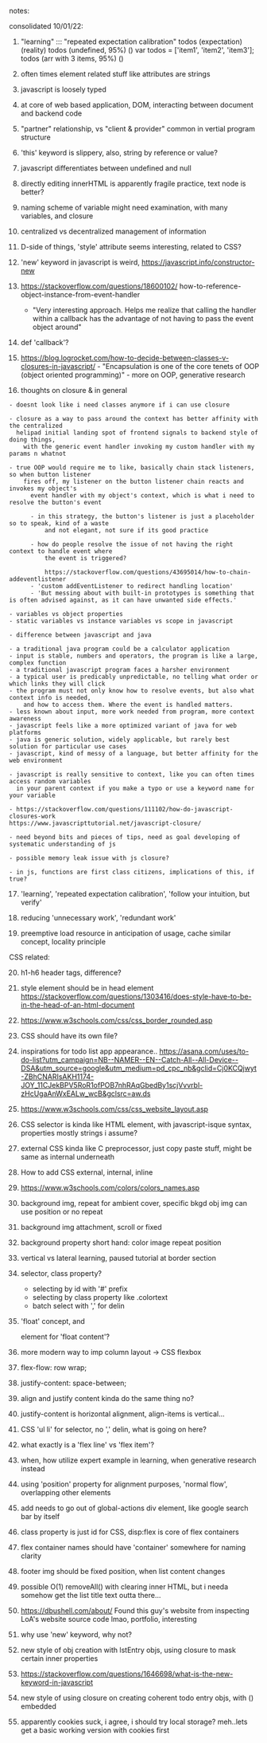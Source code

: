 notes:

consolidated 10/01/22:

  1. "learning" ::: "repeated expectation calibration"
      todos (expectation) (reality)
      todos (undefined, 95%) ()
      var todos = ['item1', 'item2', 'item3'];
      todos (arr with 3 items, 95%) ()
       
  2. often times element related stuff like attributes are strings

  3. javascript is loosely typed

  4. at core of web based application, DOM, interacting between document and backend code

  5. "partner" relationship, vs "client & provider" common in vertial program structure

  6. 'this' keyword is slippery, also, string by reference or value?

  7. javascript differentiates between undefined and null

  8. directly editing innerHTML is apparently fragile practice, text node is better?

  9. naming scheme of variable might need examination, with many variables, and closure

  10. centralized vs decentralized management of information

  11. D-side of things, 'style' attribute seems interesting, related to CSS?

  12. 'new' keyword in javascript is weird, https://javascript.info/constructor-new

  13. https://stackoverflow.com/questions/18600102/ how-to-reference-object-instance-from-event-handler
    
      - "Very interesting approach. Helps me realize that calling the handler within a callback has the advantage of not having to pass the event object around"
  
  14. def 'callback'?
  
  15. https://blog.logrocket.com/how-to-decide-between-classes-v-closures-in-javascript/
    - "Encapsulation is one of the core tenets of OOP (object oriented programming)"
    - more on OOP, generative research

  16. thoughts on closure & in general

    - doesnt look like i need classes anymore if i can use closure

    - closure as a way to pass around the context has better affinity with the centralized
      helipad initial landing spot of frontend signals to backend style of doing things, 
        with the generic event handler invoking my custom handler with my params n whatnot

    - true OOP would require me to like, basically chain stack listeners, so when button listener
        fires off, my listener on the button listener chain reacts and invokes my object's 
          event handler with my object's context, which is what i need to resolve the button's event

          - in this strategy, the button's listener is just a placeholder so to speak, kind of a waste
              and not elegant, not sure if its good practice

          - how do people resolve the issue of not having the right context to handle event where
              the event is triggered?
            
              https://stackoverflow.com/questions/43695014/how-to-chain-addeventlistener
          - 'custom addEventListener to redirect handling location'
          - 'But messing about with built-in prototypes is something that is often advised against, as it can have unwanted side effects.'

    - variables vs object properties
    - static variables vs instance variables vs scope in javascript
    
    - difference between javascript and java

    - a traditional java program could be a calculator application
    - input is stable, numbers and operators, the program is like a large, complex function
    - a traditional javascript program faces a harsher environment
    - a typical user is predicably unpredictable, no telling what order or which links they will click
    - the program must not only know how to resolve events, but also what context info is needed,
        and how to access them. Where the event is handled matters.
    - less known about input, more work needed from program, more context awareness
    - javascript feels like a more optimized variant of java for web platforms
    - java is generic solution, widely applicable, but rarely best solution for particular use cases
    - javascript, kind of messy of a language, but better affinity for the web environment

    - javascript is really sensitive to context, like you can often times access random variables
      in your parent context if you make a typo or use a keyword name for your variable

    - https://stackoverflow.com/questions/111102/how-do-javascript-closures-work
    https://www.javascripttutorial.net/javascript-closure/

    - need beyond bits and pieces of tips, need as goal developing of systematic understanding of js

    - possible memory leak issue with js closure?

    - in js, functions are first class citizens, implications of this, if true?

  17. 'learning', 'repeated expectation calibration', 'follow your intuition, but verify'

  18. reducing 'unnecessary work', 'redundant work'

  19. preemptive load resource in anticipation of usage, cache similar concept, locality principle

  CSS related:

  20. h1-h6 header tags, difference?

  21. style element should be in head element
  https://stackoverflow.com/questions/1303416/does-style-have-to-be-in-the-head-of-an-html-document

  22. https://www.w3schools.com/css/css_border_rounded.asp

  23. CSS should have its own file?

  24. inspirations for todo list app appearance..
  https://asana.com/uses/to-do-list?utm_campaign=NB--NAMER--EN--Catch-All--All-Device--DSA&utm_source=google&utm_medium=pd_cpc_nb&gclid=Cj0KCQjwyt-ZBhCNARIsAKH1174-JOY_11CJekBPV5RoR1ofPOB7nhRAqGbedBy1scjVvvrbl-zHcUgaAnWxEALw_wcB&gclsrc=aw.ds

  25. https://www.w3schools.com/css/css_website_layout.asp

  26. CSS selector is kinda like HTML element, with javascript-isque syntax, properties mostly strings i assume?

  27. external CSS kinda like C preprocessor, just copy paste stuff, might be same as internal underneath

  28. How to add CSS external, internal, inline

  29. https://www.w3schools.com/colors/colors_names.asp

  30. background img, repeat for ambient cover, specific bkgd obj img can use position or no repeat

  31. background img attachment, scroll or fixed

  32. background property short hand: color image repeat position

  33. vertical vs lateral learning, paused tutorial at border section

  34. selector, class property?
        - selecting by id with '#' prefix
        - selecting by class property like .colortext
        - batch select with ',' for delin

  35. 'float' concept, and <div> element for 'float content'?

  36. more modern way to imp column layout -> CSS flexbox

  37. flex-flow: row wrap;

  38. justify-content: space-between;

  39. align and justify content kinda do the same thing no?

  40. justify-content is horizontal alignment, align-items is vertical...

  41. CSS 'ul li' for selector, no ',' delin, what is going on here?

  42. what exactly is a 'flex line' vs 'flex item'?

  43. when, how utilize expert example in learning, when generative research instead 

  44. using 'position' property for alignment purposes, 'normal flow', overlapping other elements

  45. add needs to go out of global-actions div element, like google search bar by itself

  46. class property is just id for CSS, disp:flex is core of flex containers

  47. flex container names should have 'container' somewhere for naming clarity

  48. footer img should be fixed position, when list content changes

  49. possible O(1) removeAll() with clearing inner HTML, but i needa somehow get the list title text outta there...

  50. https://dbushell.com/about/
  Found this guy's website from inspecting LoA's website source code lmao, portfolio, interesting

  51. why use 'new' keyword, why not?

  52. new style of obj creation with lstEntry objs, using closure to mask certain inner properties

  53. https://stackoverflow.com/questions/1646698/what-is-the-new-keyword-in-javascript

  54. new style of using closure on creating coherent todo entry objs, with () embedded

  55. apparently cookies suck, i agree, i should try local storage? meh..lets get a basic working
      version with cookies first
  